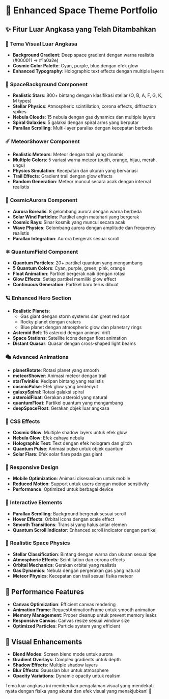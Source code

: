 # 🌌 Enhanced Space Theme Portfolio

## ✨ Fitur Luar Angkasa yang Telah Ditambahkan

### 🎨 **Tema Visual Luar Angkasa**
- **Background Gradient**: Deep space gradient dengan warna realistis (#000011 → #1a0a2e)
- **Cosmic Color Palette**: Cyan, purple, blue dengan efek glow
- **Enhanced Typography**: Holographic text effects dengan multiple layers

### 🌟 **SpaceBackground Component**
- **Realistic Stars**: 800+ bintang dengan klasifikasi stellar (O, B, A, F, G, K, M types)
- **Stellar Physics**: Atmospheric scintillation, corona effects, diffraction spikes
- **Nebula Clouds**: 15 nebula dengan gas dynamics dan multiple layers
- **Spiral Galaxies**: 5 galaksi dengan spiral arms yang berputar
- **Parallax Scrolling**: Multi-layer parallax dengan kecepatan berbeda

### ☄️ **MeteorShower Component**
- **Realistic Meteors**: Meteor dengan trail yang dinamis
- **Multiple Colors**: 5 variasi warna meteor (putih, orange, hijau, merah, ungu)
- **Physics Simulation**: Kecepatan dan ukuran yang bervariasi
- **Trail Effects**: Gradient trail dengan glow effects
- **Random Generation**: Meteor muncul secara acak dengan interval realistis

### 🌈 **CosmicAurora Component**
- **Aurora Borealis**: 8 gelombang aurora dengan warna berbeda
- **Solar Wind Particles**: Partikel angin matahari yang bergerak
- **Cosmic Rays**: Sinar kosmik yang muncul secara acak
- **Wave Physics**: Gelombang aurora dengan amplitude dan frequency realistis
- **Parallax Integration**: Aurora bergerak sesuai scroll

### ⚛️ **QuantumField Component**
- **Quantum Particles**: 20+ partikel quantum yang mengambang
- **5 Quantum Colors**: Cyan, purple, green, pink, orange
- **Float Animation**: Partikel bergerak naik dengan rotasi
- **Glow Effects**: Setiap partikel memiliki glow effect
- **Continuous Generation**: Partikel baru terus dibuat

### 🪐 **Enhanced Hero Section**
- **Realistic Planets**: 
  - Gas giant dengan storm systems dan great red spot
  - Rocky planet dengan craters
  - Blue planet dengan atmospheric glow dan planetary rings
- **Asteroid Belt**: 15 asteroid dengan animasi drift
- **Space Stations**: Satellite icons dengan float animation
- **Distant Quasar**: Quasar dengan cross-shaped light beams

### 🎭 **Advanced Animations**
- **planetRotate**: Rotasi planet yang smooth
- **meteorShower**: Animasi meteor dengan trail
- **starTwinkle**: Kedipan bintang yang realistis
- **cosmicPulse**: Efek glow yang berdenyut
- **galaxySpiral**: Rotasi galaksi spiral
- **asteroidFloat**: Gerakan asteroid yang natural
- **quantumFloat**: Partikel quantum yang mengambang
- **deepSpaceFloat**: Gerakan objek luar angkasa

### 🎨 **CSS Effects**
- **Cosmic Glow**: Multiple shadow layers untuk efek glow
- **Nebula Glow**: Efek cahaya nebula
- **Holographic Text**: Text dengan efek hologram dan glitch
- **Quantum Pulse**: Animasi pulse untuk objek quantum
- **Solar Flare**: Efek solar flare pada gas giant

### 📱 **Responsive Design**
- **Mobile Optimization**: Animasi disesuaikan untuk mobile
- **Reduced Motion**: Support untuk users dengan motion sensitivity
- **Performance**: Optimized untuk berbagai device

### 🎯 **Interactive Elements**
- **Parallax Scrolling**: Background bergerak sesuai scroll
- **Hover Effects**: Orbital icons dengan scale effect
- **Smooth Transitions**: Transisi yang halus antar elemen
- **Quantum Scroll Indicator**: Enhanced scroll indicator dengan partikel

### 🌌 **Realistic Space Physics**
- **Stellar Classification**: Bintang dengan warna dan ukuran sesuai tipe
- **Atmospheric Effects**: Scintillation dan corona effects
- **Orbital Mechanics**: Gerakan orbital yang realistis
- **Gas Dynamics**: Nebula dengan pergerakan gas yang natural
- **Meteor Physics**: Kecepatan dan trail sesuai fisika meteor

## 🚀 **Performance Features**
- **Canvas Optimization**: Efficient canvas rendering
- **Animation Frame**: RequestAnimationFrame untuk smooth animation
- **Memory Management**: Proper cleanup untuk prevent memory leaks
- **Responsive Canvas**: Canvas resize sesuai window size
- **Optimized Particles**: Particle system yang efficient

## 🎨 **Visual Enhancements**
- **Blend Modes**: Screen blend mode untuk aurora
- **Gradient Overlays**: Complex gradients untuk depth
- **Shadow Effects**: Multiple shadow layers
- **Blur Effects**: Gaussian blur untuk atmosphere
- **Opacity Variations**: Dynamic opacity untuk realism

Tema luar angkasa ini memberikan pengalaman visual yang mendekati nyata dengan fisika yang akurat dan efek visual yang menakjubkan! 🌟
